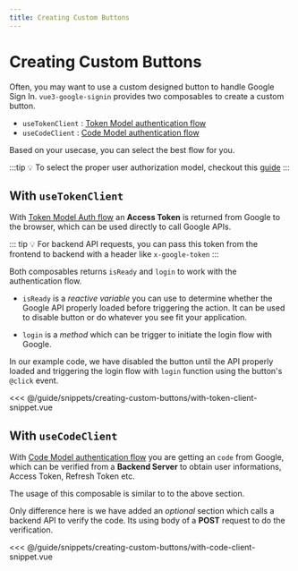 ```yaml
---
title: Creating Custom Buttons
---
```


<script setup lang="ts">
import { shallowRef, onMounted } from "vue"

const tokenClientDemo = shallowRef(null)
const codeClientDemo = shallowRef(null)

onMounted(async () => {
  const tokenClientDemoComponent = await import("./demo/creating-custom-buttons/TokenClientDemo.vue")
  const codeClientDemoComponent = await import("./demo/creating-custom-buttons/CodeClientDemo.vue")

  tokenClientDemo.value = tokenClientDemoComponent.default
  codeClientDemo.value = codeClientDemoComponent.default
})
</script>

# Creating Custom Buttons

Often, you may want to use a custom designed button to handle Google Sign In.
`vue3-google-signin` provides two composables to create a custom button.


- `useTokenClient` : [Token Model authentication flow](https://developers.google.com/identity/oauth2/web/guides/use-token-model)
- `useCodeClient` : [Code Model authentication flow](https://developers.google.com/identity/oauth2/web/guides/use-code-model)

Based on your usecase, you can select the best flow for you.

:::tip
:bulb: To select the proper user authorization model, checkout this [guide](https://developers.google.com/identity/oauth2/web/guides/choose-authorization-model)
:::

## With `useTokenClient`

With [Token Model Auth flow](https://developers.google.com/identity/oauth2/web/guides/use-token-model) an **Access Token** is returned from
Google to the browser, which can be used directly to call Google APIs.

::: tip
:bulb: For backend API requests, you can pass this token from the frontend to backend with a header like `x-google-token`
:::

Both composables returns `isReady` and `login` to work with the authentication flow.

- `isReady` is a *reactive variable* you can use to determine whether the Google API properly loaded before triggering the action.
It can be used to disable button or do whatever you see fit your application.

- `login` is a *method* which can be trigger to initiate the login flow with Google.

In our example code, we have disabled the button until the API properly loaded and triggering the login flow with `login` function
using the button's `@click` event.

<<< @/guide/snippets/creating-custom-buttons/with-token-client-snippet.vue

<ClientOnly>
  <component
    v-if="tokenClientDemo"
    :is="tokenClientDemo">
  </component>
</ClientOnly>

## With `useCodeClient`

With [Code Model authentication flow](https://developers.google.com/identity/oauth2/web/guides/use-code-model) you are getting an `code` from Google, which can be verified from a **Backend Server** to obtain user informations, Access Token, Refresh Token etc.

The usage of this composable is similar to to the above section.

Only difference here is we have added an *optional* section which calls a backend API to verify the code. 
Its using body of a **POST** request to do the verification.

<<< @/guide/snippets/creating-custom-buttons/with-code-client-snippet.vue

<ClientOnly>
  <component
    v-if="codeClientDemo"
    :is="codeClientDemo">
  </component>
</ClientOnly>
